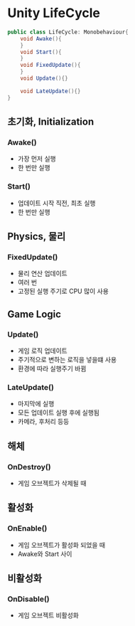 # Unity LifeCycle
```C#
public class LifeCycle: Monobehaviour{
    void Awake(){
    }
    void Start(){
    }
    void FixedUpdate(){
    }
    void Update(){}

    void LateUpdate(){}
}
```

## 초기화, Initialization
### Awake()
- 가장 먼저 실행
- 한 번만 실행

### Start()
- 업데이트 시작 직전, 최초 실행
- 한 번만 실행

## Physics, 물리

###  FixedUpdate()
- 물리 연산 업데이트
- 여러 번
- 고정된 실행 주기로 CPU 많이 사용

## Game Logic

### Update()
- 게임 로직 업데이트
- 주기적으로 변하는 로직을 넣을떄 사용
- 환경에 따라 실행주기 바뀜

### LateUpdate()
- 마지막에 실행
- 모든 업데이트 실행 후에 실행됨
- 카메라, 후처리 등등

## 해체

### OnDestroy()
- 게임 오브젝트가 삭제될 때

## 활성화

### OnEnable()
- 게임 오브젝트가 활성화 되었을 때
- Awake와 Start 사이

## 비활성화

### OnDisable()
- 게임 오브젝트 비활성화

